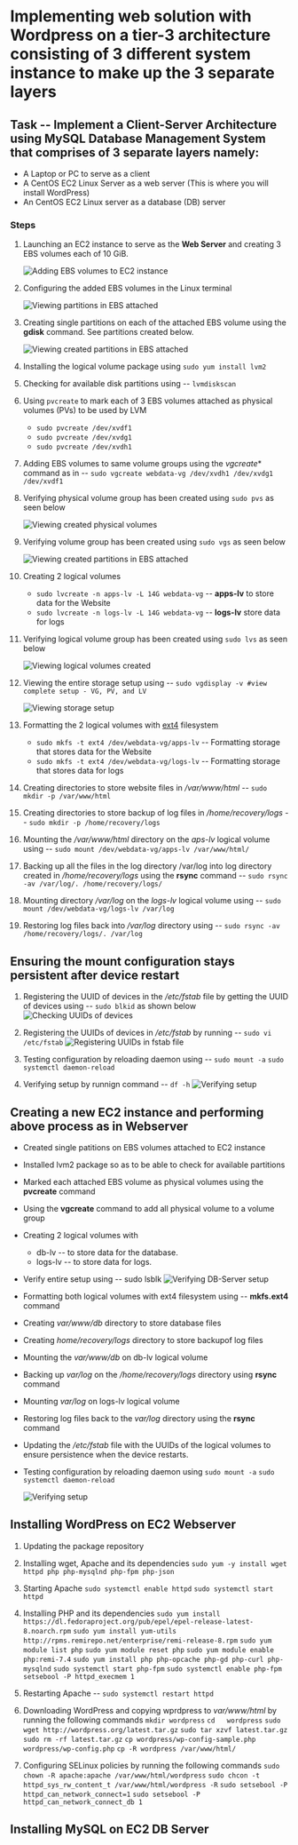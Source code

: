 #  Implementing web solution with Wordpress on a tier-3 architecture consisting of 3 different system instance to make up the 3 separate layers

## Task -- Implement a Client-Server Architecture using MySQL Database Management System that comprises of 3 separate layers namely:

- A Laptop or PC to serve as a client
- A CentOS EC2 Linux Server as a web server (This is where you will install WordPress)
- An CentOS EC2 Linux server as a database (DB) server

### Steps

1. Launching an EC2 instance to serve as the **Web Server** and creating 3 EBS volumes each of 10 GiB.

    ![Adding EBS volumes to EC2 instance](./images/adding-ebs-volumes.png)

2. Configuring the added EBS volumes in the Linux terminal

    ![Viewing partitions in EBS attached](./images/view-partitions-on--attached-EBS.png)

3. Creating single partitions on each of the attached EBS volume using the **gdisk** command. See partitions created below.

    ![Viewing created partitions in EBS attached](./images/view-partitions-on--attached-EBS.png)

4. Installing the logical volume package using `sudo yum install lvm2`

5. Checking for available disk partitions using -- `lvmdiskscan`

6. Using `pvcreate` to mark each of 3 EBS volumes attached as physical volumes (PVs) to be used by LVM
    - `sudo pvcreate /dev/xvdf1`
    - `sudo pvcreate /dev/xvdg1`
    - `sudo pvcreate /dev/xvdh1`


7. Adding EBS volumes to same volume groups using the *vgcreate** command as in -- `sudo vgcreate webdata-vg /dev/xvdh1 /dev/xvdg1 /dev/xvdf1`

8. Verifying physical volume group has been created using `sudo pvs` as seen below

    ![Viewing created physical volumes](./images/verifying-pvs.PNG)

8. Verifying volume group has been created using `sudo vgs` as seen below

    ![Viewing created partitions in EBS attached](./images/verifying-vg.PNG)

9. Creating 2 logical volumes
    - `sudo lvcreate -n apps-lv -L 14G webdata-vg` -- **apps-lv** to store data for the Website
    - `sudo lvcreate -n logs-lv -L 14G webdata-vg` -- **logs-lv** store data for logs

10. Verifying logical volume group has been created using `sudo lvs` as seen below

    ![Viewing logical volumes created](./images/verify-lvs.PNG)

11. Viewing the entire storage setup using -- `sudo vgdisplay -v #view complete setup - VG, PV, and LV`

    ![Viewing storage setup](./images)

12. Formatting the 2 logical volumes with [ext4](https://en.wikipedia.org/wiki/Ext4) filesystem
    - `sudo mkfs -t ext4 /dev/webdata-vg/apps-lv` -- Formatting storage that stores data for the Website 
    - `sudo mkfs -t ext4 /dev/webdata-vg/logs-lv` -- Formatting storage that stores data for logs

13. Creating directories to store website files in */var/www/html* -- `sudo mkdir -p /var/www/html`

14. Creating directories to store backup of log files in */home/recovery/logs* -- `sudo mkdir -p /home/recovery/logs`

15. Mounting the */var/www/html* directory on the *aps-lv* logical volume using -- `sudo mount /dev/webdata-vg/apps-lv /var/www/html/`

16. Backing up all the files in the log directory /var/log into log directory created in */home/recovery/logs* using the **rsync** command -- `sudo rsync -av /var/log/. /home/recovery/logs/`

17. Mounting directory */var/log* on the *logs-lv* logical volume using -- `sudo mount /dev/webdata-vg/logs-lv /var/log`

18. Restoring log files back into */var/log* directory using -- `sudo rsync -av /home/recovery/logs/. /var/log`


## Ensuring the mount configuration stays persistent after device restart

1. Registering the UUID of devices in the */etc/fstab* file by getting the UUID of devices using -- `sudo blkid` as shown below
    ![Checking UUIDs of devices](./images/checking-UUID-of-lvs.png)

2. Registering the UUIDs of devices in */etc/fstab* by running -- `sudo vi /etc/fstab`
    ![Registering UUIDs in fstab file](./images/registering-UUID-in-fstab.PNG)

3. Testing configuration by reloading daemon using -- 
    `sudo mount -a`
    `sudo systemctl daemon-reload`

4. Verifying setup by runnign command -- `df -h`
    ![Verifying setup](./images/verifying-setup.PNG)


## Creating a new EC2 instance and performing above process as in Webserver

- Created single patitions on EBS volumes attached to EC2 instance
- Installed lvm2 package so as to be able to check for available partitions
- Marked each attached EBS volume as physical volumes using the **pvcreate** command
- Using the **vgcreate** command to add all physical volume to a volume group
- Creating 2 logical volumes with
    * db-lv -- to store data for the database.
    * logs-lv -- to store data for logs.
- Verify entire setup using -- sudo lsblk
    ![Verifying DB-Server setup](./images)
- Formatting both logical volumes with ext4 filesystem using -- **mkfs.ext4** command
- Creating *var/www/db* directory to store database files
- Creating *home/recovery/logs* directory to store backupof log files
- Mounting the *var/www/db* on db-lv logical volume
- Backing up *var/log* on the */home/recovery/logs* directory using **rsync** command
- Mounting *var/log* on logs-lv logical volume
- Restoring log files back to the *var/log* directory using the **rsync** command
- Updating the */etc/fstab* file with the UUIDs of the logical volumes to ensure persistence when the device restarts.
- Testing configuration by reloading daemon using
    `sudo mount -a`
    `sudo systemctl daemon-reload`

    ![Verifying setup](./images/verifying-setup.PNG)


## Installing WordPress on EC2 Webserver

1. Updating the package repository

2. Installing wget, Apache and its dependencies
    `sudo yum -y install wget httpd php php-mysqlnd php-fpm php-json`

3. Starting Apache
    `sudo systemctl enable httpd`
    `sudo systemctl start httpd`

4. Installing PHP and its dependencies
    `sudo yum install https://dl.fedoraproject.org/pub/epel/epel-release-latest-8.noarch.rpm`
    `sudo yum install yum-utils http://rpms.remirepo.net/enterprise/remi-release-8.rpm`
    `sudo yum module list php`
    `sudo yum module reset php`
    `sudo yum module enable php:remi-7.4`
    `sudo yum install php php-opcache php-gd php-curl php-mysqlnd`
    `sudo systemctl start php-fpm`
    `sudo systemctl enable php-fpm`
    `setsebool -P httpd_execmem 1`

5. Restarting Apache -- `sudo systemctl restart httpd`

6. Downloading WordPress and copying wprdpress to *var/www/html* by running the following commands
    `mkdir wordpress`
    `cd   wordpress`
    `sudo wget http://wordpress.org/latest.tar.gz`
    `sudo tar xzvf latest.tar.gz`
    `sudo rm -rf latest.tar.gz`
    `cp wordpress/wp-config-sample.php wordpress/wp-config.php`
    `cp -R wordpress /var/www/html/`

7. Configuring SELinux policies by running the following commands
    `sudo chown -R apache:apache /var/www/html/wordpress`
    `sudo chcon -t httpd_sys_rw_content_t /var/www/html/wordpress -R`
    `sudo setsebool -P httpd_can_network_connect=1`
    `sudo setsebool -P httpd_can_network_connect_db 1`


## Installing MySQL on EC2 DB Server

